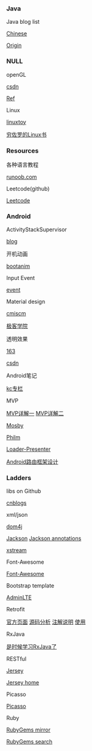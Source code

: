 ### Java

Java blog list

[Chinese](http://www.importnew.com/7469.html)

[Origin](http://www.programcreek.com/2012/11/top-100-java-developers-blogs/)

### NULL

openGL

[csdn](http://blog.csdn.net/wind_hzx?viewmode=contents)

[Ref](https://www.khronos.org/registry/egl/sdk/docs/man/html/)

Linux

[linuxtoy](https://linuxtoy.org/)

[穷佐罗的Linux书](http://liwei.life/)

### Resources

各种语言教程

[runoob.com](http://www.runoob.com)

Leetcode\(github\)

[Leetcode](https://leetcode.com/)

### Android

ActivityStackSupervisor

[blog](http://blog.csdn.net/guoqifa29/article/details/40015127)

开机动画

[bootanim](http://www.uml.org.cn/mobiledev/201209052.asp)

Input Event

[event](http://blog.csdn.net/myarrow/article/details/7091061)

Material design

[cmiscm](http://material.cmiscm.com/)

[极客学院](http://wiki.jikexueyuan.com/project/material-design/)

透明效果

[163](http://blog.163.com/www_iloveyou_com/blog/static/21165837220154280392798/)

[csdn](http://blog.csdn.net/h3c4lenovo/article/details/44619913)

Android笔记

[kc专栏](http://blog.csdn.net/kc58236582?viewmode=contents)

MVP

[MVP详解一](http://www.jianshu.com/p/9a6845b26856)
[MVP详解二](http://www.jianshu.com/p/0590f530c617)

[Mosby](http://www.jcodecraeer.com/a/anzhuokaifa/androidkaifa/2015/0528/2945.html)

[Philm](http://www.lightskystreet.com/2015/02/10/philm_mvp/)

[Loader-Presenter](http://blog.chengdazhi.com/index.php/131)

[Android路由框架设计](http://sixwolf.net/blog/2016/03/23/Android%E8%B7%AF%E7%94%B1%E6%A1%86%E6%9E%B6%E8%AE%BE%E8%AE%A1/)

### Ladders

libs on Github

[cnblogs](http://www.cnblogs.com/hawkon/p/3593709.html)

xml\/json

[dom4j](http://blog.csdn.net/redarmy_chen/article/details/12969219)

[Jackson](https://github.com/FasterXML/jackson)
[Jackson annotations](http://blog.csdn.net/sdyy321/article/details/40298081)

[xstream](https://mvnrepository.com/artifact/com.thoughtworks.xstream/xstream)

Font-Awesome

[Font-Awesome](http://fortawesome.github.io/Font-Awesome/cheatsheet/)

Bootstrap template

[AdminLTE](https://almsaeedstudio.com/)

Retrofit

[官方页面](https://square.github.io/retrofit/)
[源码分析](http://www.cnblogs.com/angeldevil/p/3757335.html)
[注解说明](http://blog.csdn.net/maplejaw_/article/details/51942145)
[使用](http://blog.csdn.net/lmj623565791/article/details/51304204)

RxJava

[是时候学习RxJava了](http://android.jobbole.com/83416/)

RESTful

[Jersey](https://github.com/jersey)

[Jersey home](https://jersey.java.net/)

Picasso

[Picasso](http://square.github.io/picasso/)

Ruby

[RubyGems mirror](https://ruby.taobao.org/)

[RubyGems search](https://rubygems.org/)